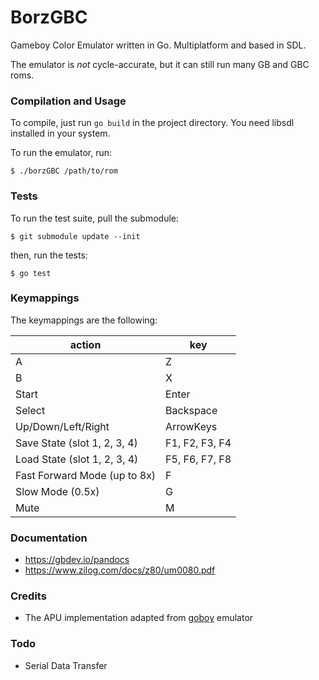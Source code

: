 # BorzGBC

Gameboy Color Emulator written in Go. Multiplatform and based in SDL.

The emulator is *not* cycle-accurate, but it can still run many GB and GBC roms.

### Compilation and Usage

To compile, just run `go build` in the project directory. You need libsdl installed in your system.

To run the emulator, run:
```
$ ./borzGBC /path/to/rom
```

### Tests

To run the test suite, pull the submodule:
```
$ git submodule update --init
```

then, run the tests:
```
$ go test
```

### Keymappings

The keymappings are the following:

| action                           | key            |
|----------------------------------|----------------|
| A                                | Z              |
| B                                | X              |
| Start                            | Enter          |
| Select                           | Backspace      |
| Up/Down/Left/Right               | ArrowKeys      |
| Save State (slot 1, 2, 3, 4)     | F1, F2, F3, F4 |
| Load State (slot 1, 2, 3, 4)     | F5, F6, F7, F8 |
| Fast Forward Mode (up to 8x)     | F              |
| Slow Mode (0.5x)                 | G              |
| Mute                             | M              |


### Documentation
- https://gbdev.io/pandocs
- https://www.zilog.com/docs/z80/um0080.pdf

### Credits
- The APU implementation adapted from [goboy](https://github.com/Humpheh/goboy) emulator

### Todo
- Serial Data Transfer

